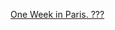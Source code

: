 ---
layout: post
wordpress_id: 1244
wordpress_url: http://noesbueno.com/archives/1244
date: '2011-09-02 11:01:20 -0500'
date_gmt: '2011-09-02 16:01:20 -0500'
body: |
  <p><a href="http://www.andamosarmados.com/?p=97912">One Week in Paris. ???</a></p>
---